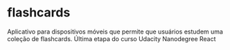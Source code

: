 # flashcards
Aplicativo para dispositivos móveis que permite que usuários estudem uma coleção de flashcards. Última etapa do curso Udacity Nanodegree React
